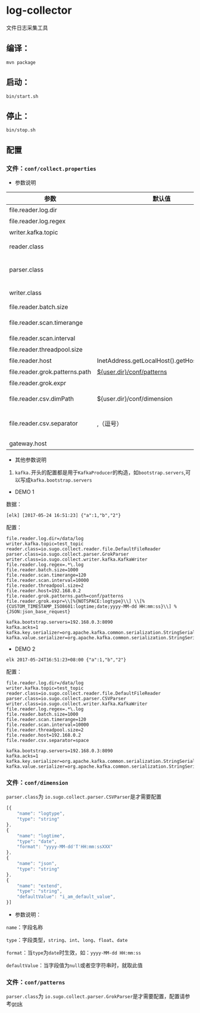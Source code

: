 # log-collector
文件日志采集工具

## 编译：
```shell
mvn package
```

## 启动：
```shell
bin/start.sh
```
## 停止：

```shell
bin/stop.sh
```

## 配置

### 文件：`conf/collect.properties`

* 参数说明

| 参数          | 默认值           | 说明  |
| ------------- |-------------   | -----|
|file.reader.log.dir |  | 采集的文件夹 |
|file.reader.log.regex |  | 采集的文件名正则表达式 |
|writer.kafka.topic|      |   kafka的topic名称 |
|reader.class  |       |reader类名，暂时只有`io.sugo.collect.reader.file.DefaultFileReader` |
|parser.class  |       |parser类名，`CSV`文件使用 `io.sugo.collect.parser.CSVParser`，`nginx`日志建议使用`io.sugo.collect.parser.GrokParser` |
|writer.class  |       | writer类名，数据写入到`kafka`使用`io.sugo.collect.writer.kafka.KafkaWriter` |
|file.reader.batch.size  |       |    数据分批发送，此配置为每个批次的大小 |
|file.reader.scan.timerange  |       |    目录过期时间，采集程序不采集超过此时间的目录，单位(minutes)名 |
|file.reader.scan.interval  |       |    目录扫描时间，单位(ms) |
|file.reader.threadpool.size  |       | reader线程池大小，一个线程负责一个采集子目录 |
|file.reader.host  |InetAddress.getLocalHost().getHostAddress()|（可选）采集机器ip|
|file.reader.grok.patterns.path  | [${user.dir}/conf/patterns](https://github.com/Datafruit/log-collector/blob/master/src/main/resources/patterns)     | （可选）grok表达式配置文件路径 |
|file.reader.grok.expr  | | grok 表达式 |
|file.reader.csv.dimPath|${user.dir}/conf/dimension| csv维度配置文件，`parser.class`为`io.sugo.collect.parser.CSVParser`时生效 |
|file.reader.csv.separator|  ,（逗号） | csv文件分隔符，空格分隔可填`space`， `parser.class`为`io.sugo.collect.parser.CSVParser`时生效 |
|gateway.host |  | 网关地址 |

* 其他参数说明

1. `kafka.`开头的配置都是用于`KafkaProducer`的构造，如`bootstrap.servers`,可以写成`kafka.bootstrap.servers`

* DEMO 1

数据：
```
[elk] [2017-05-24 16:51:23] {"a":1,"b","2"}
```
配置：
```properties
file.reader.log.dir=/data/log
writer.kafka.topic=test_topic
reader.class=io.sugo.collect.reader.file.DefaultFileReader
parser.class=io.sugo.collect.parser.GrokParser
writer.class=io.sugo.collect.writer.kafka.KafkaWriter
file.reader.log.regex=.*\.log
file.reader.batch.size=1000
file.reader.scan.timerange=120
file.reader.scan.interval=10000
file.reader.threadpool.size=2
file.reader.host=192.168.0.2
file.reader.grok.patterns.path=conf/patterns
file.reader.grok.expr=\\[%{NOTSPACE:logtype}\\] \\[%{CUSTOM_TIMESTAMP_ISO8601:logtime;date;yyyy-MM-dd HH:mm:ss}\\] %{JSON:json_base_request}

kafka.bootstrap.servers=192.168.0.3:8090
kafka.acks=1
kafka.key.serializer=org.apache.kafka.common.serialization.StringSerializer
kafka.value.serializer=org.apache.kafka.common.serialization.StringSerializer

```
* DEMO 2

```
elk 2017-05-24T16:51:23+08:00 {"a":1,"b","2"}
```
配置：
```properties
file.reader.log.dir=/data/log
writer.kafka.topic=test_topic
reader.class=io.sugo.collect.reader.file.DefaultFileReader
parser.class=io.sugo.collect.parser.CSVParser
writer.class=io.sugo.collect.writer.kafka.KafkaWriter
file.reader.log.regex=.*\.log
file.reader.batch.size=1000
file.reader.scan.timerange=120
file.reader.scan.interval=10000
file.reader.threadpool.size=2
file.reader.host=192.168.0.2
file.reader.csv.separator=space

kafka.bootstrap.servers=192.168.0.3:8090
kafka.acks=1
kafka.key.serializer=org.apache.kafka.common.serialization.StringSerializer
kafka.value.serializer=org.apache.kafka.common.serialization.StringSerializer

```

### 文件：`conf/dimension`

`parser.class`为 `io.sugo.collect.parser.CSVParser`是才需要配置

```javascript
[{
	"name": "logtype",
	"type": "string"
},
{
	"name": "logtime",
	"type": "date",
	"format": "yyyy-MM-dd'T'HH:mm:ssXXX"
},
{
	"name": "json",
	"type": "string"
},
{
	"name": "extend",
	"type": "string",
	"defaultValue": "i_am_default_value",
}]
```
* 参数说明：


 `name`：字段名称

 `type`：字段类型，`string`、`int`、`long`、`float`、`date`

 `format`：当`type`为`date`时生效，如：`yyyy-MM-dd HH:mm:ss`

 `defaultValue`：当字段值为`null`或者空字符串时，就取此值

 ### 文件：`conf/patterns`
`parser.class`为 `io.sugo.collect.parser.GrokParser`是才需要配置，配置请参考[grok](https://www.elastic.co/guide/en/logstash/current/plugins-filters-grok.html#_grok_basics)
